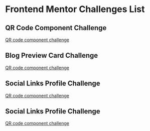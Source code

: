 # Frontend Mentor Challenges List

## QR Code Component Challenge
[QR code component challenge](https://jedcanchola.github.io/frontend-challenges/qr-component/qr-code-component-main)

## Blog Preview Card Challenge
[QR code component challenge](https://jedcanchola.github.io/frontend-challenges/blog-preview-card-main)

## Social Links Profile Challenge
[QR code component challenge](https://jedcanchola.github.io/frontend-challenges/social-links-profile-main)

## Social Links Profile Challenge
[QR code component challenge](https://jedcanchola.github.io/frontend-challenges/recipe-page-main)

